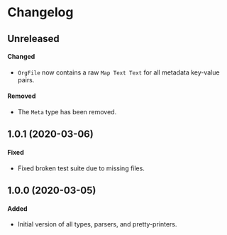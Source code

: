 # Changelog

## Unreleased

#### Changed

- `OrgFile` now contains a raw `Map Text Text` for all metadata key-value pairs.

#### Removed

- The `Meta` type has been removed.

## 1.0.1 (2020-03-06)

#### Fixed

- Fixed broken test suite due to missing files.

## 1.0.0 (2020-03-05)

#### Added

- Initial version of all types, parsers, and pretty-printers.
